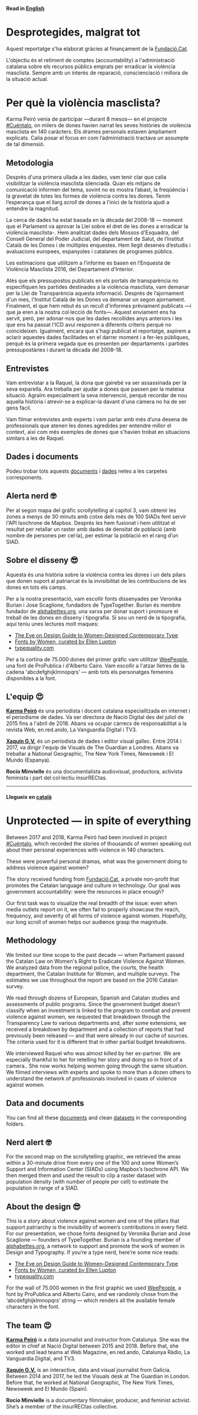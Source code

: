 #### Read in [English](https://github.com/xaquingv/desprotegides#llegueix-en-catal%C3%A0)

# Desprotegides, malgrat tot

Aquest reportatge s'ha elaborat gràcies al finançament de la [Fundació.Cat](https://fundacio.cat/). 

L'objectiu és el retiment de comptes (accountability) a l'administració catalana sobre els recursos públics emprats per erradicar la violència masclista. Sempre amb un interès de reparació, conscienciació i millora de la situació actual.

# Per què la violència masclista?
Karma Peiró venia de participar —durant 8 mesos— en el projecte [#Cuéntalo](http://proyectocuentalo.org/), on milers de dones havien narrat les seves històries de violència masclista en 140 caràcters. Els drames personals estaven àmpliament explicats. Calia posar el focus en com l’administració tractava un assumpte de tal dimensió.
 
## Metodologia
Després d'una primera ullada a les dades, vam tenir clar que calia visibilitzar la violència masclista silenciada. Quan els mitjans de comunicació informen del tema, sovint no es mostra l’abast, la freqüència i la gravetat de totes les formes de violència contra les dones. Tenim l’esperança que el llarg *scroll* de dones a l'inici de la història ajudi a entendre la magnitud.

La cerca de dades ha estat basada en la dècada del 2008-18 — moment que el Parlament va aprovar la Llei sobre el dret de les dones a erradicar la violència masclista-. Hem analitzat dades dels Mossos d'Esquadra, del Consell General del Poder Judicial, del departament de Salut, de l’Institut Català de les Dones i de múltiples enquestes. Hem llegit desenes d’estudis i avaluacions europees, espanyoles i catalanes de programes públics.

Les estimacions que utilitzem a l’informe es basen en l’Enquesta de Violència Masclista 2016, del Departament d'Interior. 

Atès que els pressupostos publicats en els portals de transparència no especifiquen les partides destinades a la violència masclista, vam demanar per la Llei de Transparència aquesta informació. Després de l’ajornament d'un mes, l'Institut Català de les Dones va demanar un segon ajornament. Finalment, el que hem rebut és un recull d'informes prèviament publicats —i que ja eren a la nostra col·lecció de fonts—. Aquest enviament ens ha servit, però, per adonar-nos que les dades recollides anys anteriors i les que ens ha passat l'ICD avui responen a diferents criteris perquè no coincideixen. Igualment, encara que s'hagi publicat el reportatge, aspirem a aclarir aquestes dades facilitades en el darrer moment i a fer-les públiques, perquè és la primera vegada que es presenten per departaments i partides pressupostàries i durant la dècada del 2008-18. 

## Entrevistes
Vam entrevistar a la Raquel, la dona que gairebé va ser assassinada per la seva exparella. Ara treballa per ajudar a dones que passen per la mateixa situació. Agraïm especialment la seva intervenció, perquè recordar de nou aquella història i atrevir-se a explicar-la davant d'una càmera no ha de ser gens fàcil. 

Vam filmar entrevistes amb experts i vam parlar amb més d’una desena de professionals que atenen les dones agredides per entendre millor el context, així com més exemples de dones que s'havien trobat en situacions similars a les de Raquel. 

## Dades i documents
Podeu trobar tots aquests [documents](https://github.com/xaquingv/desprotegides/tree/master/documents) i [dades](https://github.com/xaquingv/desprotegides/tree/master/dades) netes a les carpetes corresponents.

## Alerta nerd 🤓
Per al segon mapa del gràfic scrollytelling al capítol 3, vam obtenir les zones a menys de 30 minuts amb cotxe dels més de 100 SIADs fent servir l'API Isochrone de Mapbox. Després les hem fusionat i hem utilitzat el resultat per retallar un raster amb dades de densitat de població (amb nombre de persones per cel·la), per estimar la població en el rang d’un SIAD.

## Sobre el disseny 😎
Aquesta és una història sobre la violència contra les dones i un dels pilars que donen suport al patriarcat és la invisibilitat de les contribucions de les dones en tots els camps. 

Per a la nostra presentació, vam escollir fonts dissenyades per Veronika Burian i Jose Scaglione, fundadors de TypeTogether. Burian és membre fundador de [alphabettes.org](http://www.alphabettes.org/about/), una xarxa per donar suport i promoure el treball de les dones en disseny i tipografia. Si sou un nerd de la tipografia, aquí teniu unes lectures molt maques:
- [The Eye on Design Guide to Women-Designed Contemporary Type](https://medium.com/aiga-eye-on-design/the-eye-on-design-guide-to-women-designed-contemporary-type-d3ddfbfbfc99)
- [Fonts by Women, curated by Ellen Lupton](https://fonts.adobe.com/collections/fonts-by-women)
- [typequality.com](https://www.typequality.com)

Per a la cortina de 75.000 dones del primer gràfic vam utilitzar [WeePeople](https://github.com/propublica/weepeople), una font de ProPublica i d'Alberto Cairo. Vam escollir a l'atzar lletres de la cadena 'abcdefghijklmnopqrs' — amb tots els personatges femenins disponibles a la font.

## L'equip 😍
[**Karma Peiró**](https://twitter.com/kpeiro) és una periodista i docent catalana especialitzada en internet i el periodisme de dades. Va ser directora de Nació Digital des del juliol de 2015 fins a l'abril de 2018. Abans va ocupar càrrecs de responsabilitat a la revista Web, en.red.ando, La Vanguardia Digital i TV3.

[**Xaquín G.V.**](https://twitter.com/xocasgv) és un periodista de dades i editor visual gallec. Entre 2014 i 2017, va dirigir l'equip de Visuals de The Guardian a Londres. Abans va treballar a National Geographic, The New York Times, Newsweek i El Mundo (Espanya).

**Rocío Minvielle** és una documentalista audiovisual, productora, activista feminista i part del col·lectiu insurRECtas.

---

#### Llegueix en [català](https://github.com/xaquingv/desprotegides#read-in-english)

# Unprotected — in spite of everything
Between 2017 and 2018, Karma Peiró had been involved in project [#Cuéntalo](http://proyectocuentalo.org/), which recorded the stories of thousands of women speaking out about their personal experiences with violence in 140 characters.

These were powerful personal dramas, what was the government doing to address violence against women?

The story received funding from [Fundació.Cat](https://fundacio.cat/), a private non-profit that promotes the Catalan language and culture in technology. Our goal was government accountability: were the resources in place enough?

Our first task was to visualize the real breadth of the issue: even when media outlets report on it, we often fail to properly showcase the reach, frequency, and severity of all forms of violence against women. Hopefully, our long scroll of women helps our audience grasp the magnitude.

## Methodology
We limited our time scope to the past decade — when Parliament passed the Catalan Law on Women's Right to Eradicate Violence Against Women. We analyzed data from the regional police, the courts, the health department, the Catalan Institute for Women, and multiple surveys. The estimates we use throughout the report are based on the 2016 Catalan survey.

We read through dozens of European, Spanish and Catalan studies and assessments of public programs. Since the government budget doesn’t classify when an investment is linked to the program to combat and prevent violence against women, we requested that breakdown through the Transparency Law to various departments and, after some extensions, we received a breakdown by department and a collection of reports that had previously been released — and that were already in our cache of sources. The criteria used for it is different that in other partial budget breakdowns.

We interviewed Raquel who was almost killed by her ex-partner. We are especially thankful to her for retelling her story and doing so in front of a camera.. She now works helping women going through the same situation. We filmed interviews with experts and spoke to more than a dozen others to understand the network of professionals involved in cases of violence against women.

## Data and documents
You can find all these [documents](https://github.com/xaquingv/desprotegides/tree/master/documents) and clean [datasets](https://github.com/xaquingv/desprotegides/tree/master/dades) in the corresponding folders.

## Nerd alert 🤓
For the second map on the scrollytelling graphic, we retrieved the areas within a 30-minute drive from every one of the 100 and some Women’s Support and Information Center (SIADs) using Mapbox’s Isochrone API. We then merged them and used the result to clip a raster dataset with population density (with number of people per cell) to estimate the population in range of a SIAD.

## About the design 😎
This is a story about violence against women and one of the pillars that support patriarchy is the invisibility of women’s contributions in every field. For our presentation, we chose fonts designed by Veronika Burian and Jose Scaglione — founders of TypeTogether. Burian is a founding member of [alphabettes.org](http://www.alphabettes.org/about/), a network to support and promote the work of women in Design and Typography. If you’re a type nerd, here’re some nice reads:
- [The Eye on Design Guide to Women-Designed Contemporary Type](https://medium.com/aiga-eye-on-design/the-eye-on-design-guide-to-women-designed-contemporary-type-d3ddfbfbfc99)
- [Fonts by Women, curated by Ellen Lupton](https://fonts.adobe.com/collections/fonts-by-women)
- [typequality.com](https://www.typequality.com)

For the wall of 75.000 women in the first graphic we used [WeePeople](https://github.com/propublica/weepeople), a font by ProPublica and Alberto Cairo, and we randomly chose from the ‘abcdefghijklmnopqrs’ string — which renders all the available female characters in the font.

## The team 😍
[**Karma Peiró**](https://twitter.com/kpeiro) is a data journalist and instructor from Catalunya. She was the editor in chief at Nació Digital between 2015 and 2018. Before that, she worked and lead teams at Web Magazine, en.red.ando, Catalunya Ràdio, La Vanguardia Digital, and TV3.

[**Xaquín G.V.**](https://twitter.com/xocasgv) is an interactive, data and visual journalist from Galicia. Between 2014 and 2017, he led the Visuals desk at The Guardian in London. Before that, he worked at National Geographic, The New York Times, Newsweek and El Mundo (Spain).

**Rocío Minvielle** is a documentary filmmaker, producer, and feminist activist. She’s a member of the insurRECtas collective.
  
